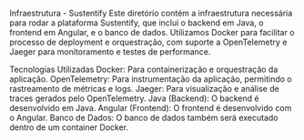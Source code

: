Infraestrutura - Sustentify
Este diretório contém a infraestrutura necessária para rodar a plataforma Sustentify, que inclui o backend em Java, o frontend em Angular, e o banco de dados. Utilizamos Docker para facilitar o processo de deployment e orquestração, com suporte a OpenTelemetry e Jaeger para monitoramento e testes de performance.

Tecnologias Utilizadas
Docker: Para containerização e orquestração da aplicação.
OpenTelemetry: Para instrumentação da aplicação, permitindo o rastreamento de métricas e logs.
Jaeger: Para visualização e análise de traces gerados pelo OpenTelemetry.
Java (Backend): O backend é desenvolvido em Java.
Angular (Frontend): O frontend é desenvolvido com o Angular.
Banco de Dados: O banco de dados também será executado dentro de um container Docker.